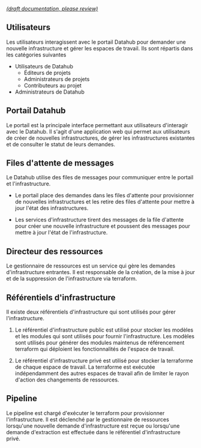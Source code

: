[_metadata_: remarks]:- "Automatically translated with DeepL. From: /DeveloperGuide/Resourcing/Resourcing-Servicing-Components.md"

[_(draft documentation, please review)_](/DeveloperGuide/Resourcing/Resourcing-Servicing-Components.md)

## Utilisateurs

Les utilisateurs interagissent avec le portail Datahub pour demander une nouvelle infrastructure et gérer les espaces de travail. Ils sont répartis dans les catégories suivantes

- Utilisateurs de Datahub
  - Éditeurs de projets
  - Administrateurs de projets
  - Contributeurs au projet
- Administrateurs de Datahub

## Portail Datahub

Le portail est la principale interface permettant aux utilisateurs d'interagir avec le Datahub. Il s'agit d'une application web qui permet aux utilisateurs de créer de nouvelles infrastructures, de gérer les infrastructures existantes et de consulter le statut de leurs demandes.

## Files d'attente de messages

Le Datahub utilise des files de messages pour communiquer entre le portail et l'infrastructure.

- Le portail place des demandes dans les files d'attente pour provisionner de nouvelles infrastructures et les retire des files d'attente pour mettre à jour l'état des infrastructures.

- Les services d'infrastructure tirent des messages de la file d'attente pour créer une nouvelle infrastructure et poussent des messages pour mettre à jour l'état de l'infrastructure.

## Directeur des ressources

Le gestionnaire de ressources est un service qui gère les demandes d'infrastructure entrantes. Il est responsable de la création, de la mise à jour et de la suppression de l'infrastructure via terraform.

## Référentiels d'infrastructure

Il existe deux référentiels d'infrastructure qui sont utilisés pour gérer l'infrastructure.

1. Le référentiel d'infrastructure public est utilisé pour stocker les modèles et les modules qui sont utilisés pour fournir l'infrastructure. Les modèles sont utilisés pour générer des modules maintenus de référencement terraform qui déploient les fonctionnalités de l'espace de travail.

1. Le référentiel d'infrastructure privé est utilisé pour stocker la terraforme de chaque espace de travail. La terraforme est exécutée indépendamment des autres espaces de travail afin de limiter le rayon d'action des changements de ressources.

## Pipeline

Le pipeline est chargé d'exécuter le terraform pour provisionner l'infrastructure. Il est déclenché par le gestionnaire de ressources lorsqu'une nouvelle demande d'infrastructure est reçue ou lorsqu'une demande d'extraction est effectuée dans le référentiel d'infrastructure privé.
